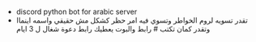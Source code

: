 - discord python bot for arabic server
- تقدر تسويه لروم الخواطر وتسوي فيه امر حظر كشكل مش حقيقي واسمه اينماا وتقدر كمان تكتب # رابط والبوت يعطيك رابط دعوة شغال ل 3 ايام
